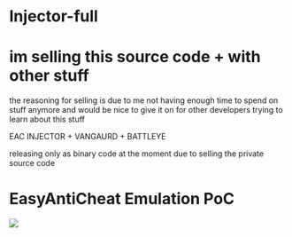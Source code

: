 # Injector-full
# im selling this source code + with other stuff 
the reasoning for selling is due to me not having enough time to spend on stuff anymore and would be nice to give it on for other developers trying to learn about this stuff

EAC INJECTOR + VANGAURD + BATTLEYE


releasing only as binary code at the moment due to selling the private source code


# EasyAntiCheat Emulation PoC
<img src=https://media.discordapp.net/attachments/978564562620129340/979520305808687114/unknown.png>

